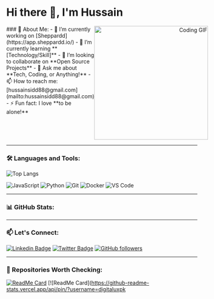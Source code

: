 # Hi there 👋, I'm Hussain

<div style="display: flex; justify-content: space-between;">
  <div style="flex: 1;">
    ### 🚀 About Me:
    - 🔭 I’m currently working on [Sheppardd](https://app.sheppardd.io/)
    - 🌱 I’m currently learning **[Technology/Skill]**
    - 👯 I’m looking to collaborate on **Open Source Projects**
    - 💬 Ask me about **Tech, Coding, or Anything!**
    - 📫 How to reach me: [hussainsidd88@gmail.com](mailto:hussainsidd88@gmail.com)
    - ⚡ Fun fact: I love **to be alone!**
  </div>
  <div style="flex: 1; text-align: right;">
    <img src="https://media.giphy.com/media/qgQUggAC3Pfv687qPC/giphy.gif" width="300" alt="Coding GIF" />
  </div>
</div>

---

### 🛠️ Languages and Tools:
![Top Langs](https://github-readme-stats.vercel.app/api/top-langs/?username=Hussain101&layout=compact&theme=radical)

<p align="left"> 
  <img src="https://img.shields.io/badge/JavaScript-05122A?style=flat&logo=javascript" alt="JavaScript" /> 
  <img src="https://img.shields.io/badge/Python-05122A?style=flat&logo=python" alt="Python" /> 
  <img src="https://img.shields.io/badge/Git-05122A?style=flat&logo=git" alt="Git" /> 
  <img src="https://img.shields.io/badge/Docker-05122A?style=flat&logo=docker" alt="Docker" /> 
  <img src="https://img.shields.io/badge/VS_Code-05122A?style=flat&logo=visual-studio-code" alt="VS Code" /> 
</p>

---

### 📊 GitHub Stats:
<!-- ![GitHub Stats](https://github-readme-stats.vercel.app/api?username=Hussain101&hide=contribs,prs,issues) -->

---

### 📫 Let's Connect:
[![Linkedin Badge](https://img.shields.io/badge/-Hussain-blue?style=flat-square&logo=Linkedin&logoColor=white&link=https://www.linkedin.com/in/your-linkedin/)](https://www.linkedin.com/in/your-linkedin/)
[![Twitter Badge](https://img.shields.io/badge/-@yourtwitterhandle-1DA1F2?style=flat-square&logo=twitter&logoColor=white&link=https://twitter.com/yourtwitterhandle)](https://twitter.com/yourtwitterhandle)
[![GitHub followers](https://img.shields.io/github/followers/your-username?label=Follow&style=social)](https://github.com/your-username)

---

### 🌟 Repositories Worth Checking:
[![ReadMe Card](https://github-readme-stats.vercel.app/api/pin/?username=Hussain101&repo=E-commerce-Responsive.git.io)](https://github.com/Hussain101/E-commerce-Responsive.git.io)
[![ReadMe Card](https://github-readme-stats.vercel.app/api/pin/?username=digitaluxpk

